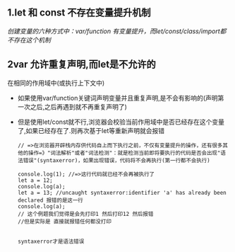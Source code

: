 ## 1.let 和 const 不存在变量提升机制

*创建变量的六种方式中：var/function 有变量提升，而let/const/class/import都不存在这个机制*

## 2var 允许重复声明,而let是不允许的

在相同的作用域中(或执行上下文中)

- 如果使用var/function关键词声明变量并且重复声明,是不会有影响的(声明第一次之后,之后再遇到就不再重复声明了)

- 但是使用let/const就不行,浏览器会校验当前作用域中是否已经存在这个变量了,如果已经存在了.则再次基于let等重新声明就会报错

  ```JS
  // =>在浏览器开辟栈内存供代码自上而下执行之前，不仅有变量提升的操作，还有很多其他的操作=》"词法解析"或者"词法检测"：就是检测当前即将要执行的代码是否会出现"语法错误"(syntaxerror)，如果出现错误，代码将不会再执行(第一行都不会执行)
  
  console.log(1); //=>这行代码就已经不会再被执行了
  let a = 12;
  console.log(a);
  let a = 13; //uncaught syntaxerror:identifier 'a' has already been declared 报错的是这一行
  console.log(a);
  // 这个例题我们觉得是会先打印1 然后打印12 然后报错
  //但是实际是 直接就报错任何都没打印
  
  
  syntaxerror才是语法错误
  ```

  